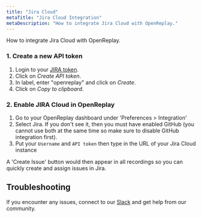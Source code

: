```yaml
---
title: "Jira Cloud"
metaTitle: "Jira Cloud Integration"
metaDescription: "How to integrate Jira Cloud with OpenReplay."
---
```


How to integrate Jira Cloud with OpenReplay.

### 1. Create a new API token

1. Login to your [JIRA token](https://id.atlassian.com/manage/api-tokens).
2. Click on *Create API token*.
3. In label, enter "openreplay" and click on *Create*.
4. Click on *Copy to clipboard*.

### 2. Enable JIRA Cloud in OpenReplay

1. Go to your OpenReplay dashboard under 'Preferences > Integration'
2. Select Jira. If you don't see it, then you must have enabled GitHub (you cannot use both at the same time so make sure to disable GitHub integration first).
3. Put your `Username` and `API token` then type in the URL of your Jira Cloud instance

A 'Create Issue' button would then appear in all recordings so you can quickly create and assign issues in Jira.

## Troubleshooting

If you encounter any issues, connect to our [Slack](https://slack.openreplay.com) and get help from our community.
